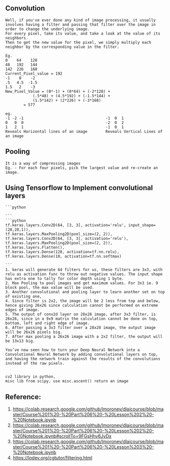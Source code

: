 ## Convolution

    Well, if you've ever done any kind of image processing, it usually involves having a filter and passing that filter over the image in order to change the underlying image. 
    For every pixel, take its value, and take a look at the value of its neighbors.
    Then to get the new value for the pixel, we simply multiply each neighbor by the corresponding value in the filter.

    Eg.
    0    64    128
    48   192   144
    142  226   168
    Current_Pixel_value = 192
    -1    0    -2
    .5   4.5  -1.5
    1.5   2    -3
    New_Pixel_Value = (0*-1) + (0*64) + (-2*128) +
                (.5*48) + (4.5*192) + (-1.5*144) +
                (1.5*142) + (2*226) + (-3*168)
            = 577
    
    eg.
    -1 -2 -1                                    -1  0  1
    0   0  0                                    -2  0  2
    1   2  1                                    -1  0  1
    Reveals Horizontal lines of an image        Reveals Vertical Lines of an image

## Pooling

    It is a way of compressing images
    Eg. - For each four pixels, pick the largest value and re-create an image.

## Using Tensorflow to Implement convolutional layers

    ```python

    ```
    ```python
    tf.keras.layers.Conv2D(64, [3, 3], activation='relu', input_shape=(28,28,1)),
    tf.keras.layers.MaxPooling2D(pool_size=(2, 2)),
    tf.keras.layers.Conv2D(64, [3, 3], activation='relu'),
    tf.keras.layers.MaxPooling2D(pool_size=(2, 2)),
    tf.keras.layers.Flatten(),
    tf.keras.layers.Dense(128, activation=tf.nn.relu),
    tf.keras.layers.Dense(10, activation=tf.nn.softmax)

    ```
    1. keras will generate 64 filters for us, these filters are 3x3, with relu as activation func to throw out negative values. The input shape has extra one to tally for color depth using 1 byte.
    2. Max Pooling to pool images and get maximum values. For 3x3 ie. 9 block pool, the max value will be used.
    3. Another convolutional and pooling layer to learn another set on top of existing one,
    4. Since filter is 2x2, the image will be 2 less from top and below, hence giving 26x26 since calculation cannot be performed on extreme edges of image.
    5. The output of conv2d layer on 28x28 image, after 3x3 filter, is 26x26, since in a 9x9 matrix the calculation cannot be done on top, bottom, left and right edge of image.
    6. After passing a 3x3 filter over a 28x28 image, the output image will be 26x26 pixels big.
    7. After max pooling a 26x26 image with a 2x2 filter, the output will be 13x13 big.

    You’ve now seen how to turn your Deep Neural Network into a Convolutional Neural Network by adding convolutional layers on top, and having the network train against the results of the convolutions instead of the raw pixels.
    

    cv2 library in python,
    misc lib from scipy, use misc.ascent() return an image 

## Reference:

1. https://colab.research.google.com/github/lmoroney/dlaicourse/blob/master/Course%201%20-%20Part%206%20-%20Lesson%202%20-%20Notebook.ipynb
2. https://colab.research.google.com/github/lmoroney/dlaicourse/blob/master/Course%201%20-%20Part%206%20-%20Lesson%202%20-%20Notebook.ipynb#scrollTo=9FGsHhv6JvDx
3. https://colab.research.google.com/github/lmoroney/dlaicourse/blob/master/Course%201%20-%20Part%206%20-%20Lesson%203%20-%20Notebook.ipynb
4. https://lodev.org/cgtutor/filtering.html